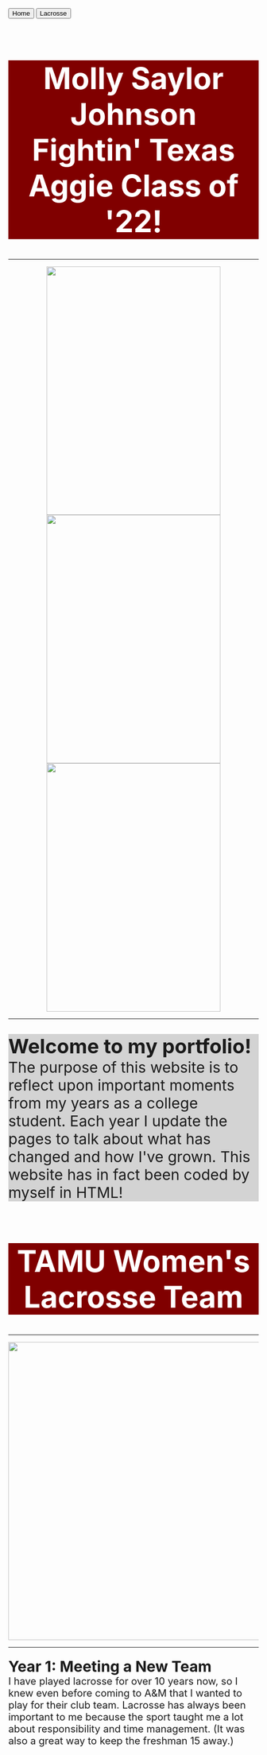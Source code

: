 <!DOCTYPE html>
<html>
<body>

<div class="tab">
  <button class="tablinks" onclick="openCity(event, 'Home')"id="defaultOpen">Home</button>
  <button class="tablinks" onclick="openCity(event, 'Lacrosse')">Lacrosse</button>	
</div>
<script>
// Get the element with id="defaultOpen" and click on it
document.getElementById("defaultOpen").click();
</script>

<div id="Home" class="tabcontent">
	<h1 style="text-align:center; background-color:maroon; color:white;font-size:60px;">
	Molly Saylor Johnson
	<br>
	Fightin' Texas Aggie Class of '22!
	</h1>

<hr>
<center>
<img src="gig em.jpg" width="350px" height="500px">
<img src="orderedring.jpg" width="350px" height="500px">
<img src="treepic.jpg" width="350px" height="500px">
</center>
<hr>

<p style="background-color:lightgrey;font-size:30px;">
<b style="font-size:40px;">Welcome to my portfolio!</b>
<br>
The purpose of this website is to reflect upon important moments from my
years as a college student. Each year I update the pages to talk about what has changed 
and how I've grown. This website has in fact been coded by myself in HTML! 
</p>
</div>

<div id="Lacrosse" class="tabcontent">
  <h1 style="text-align:center; background-color:maroon; color:white;font-size:60px;">
  TAMU Women's Lacrosse Team</h1>
<center>
  <hr>
  <img src="beachteampic.jpg" width="1000px" height="600px">
<hr>
</center>

  <p style="font-size:20px;">
<b style="font-size:30px;"> Year 1: Meeting a New Team</b><br>
I have played lacrosse for over 10 years now, so I knew even before coming to A&M that I wanted to play for their club team.
Lacrosse has always been important to me because the sport taught me a lot about responsibility and time management.
(It was also a great way to keep the freshman 15 away.) 

</p>
</div>

<script>
function openCity(evt, cityName) {
  var i, tabcontent, tablinks;
  tabcontent = document.getElementsByClassName("tabcontent");
  for (i = 0; i < tabcontent.length; i++) {
    tabcontent[i].style.display = "none";
  }
  tablinks = document.getElementsByClassName("tablinks");
  for (i = 0; i < tablinks.length; i++) {
    tablinks[i].className = tablinks[i].className.replace(" active", "");
  }
  document.getElementById(cityName).style.display = "block";
  evt.currentTarget.className += " active";
}
</script>

</body>
</html>
